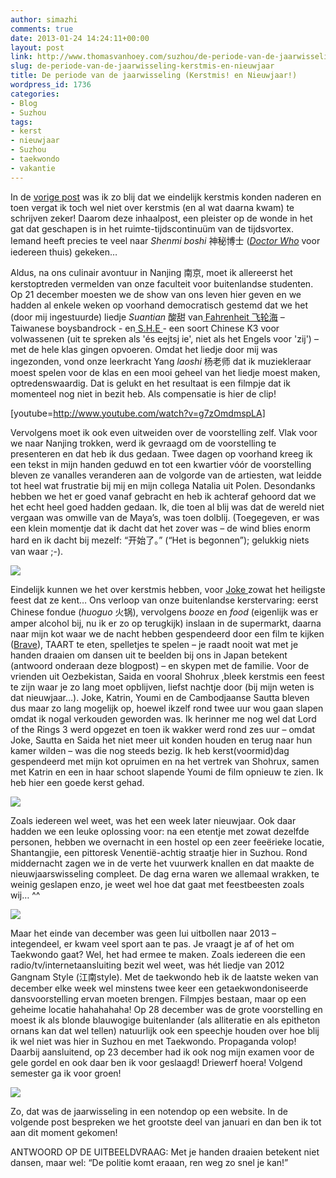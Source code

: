 ```yaml
---
author: simazhi
comments: true
date: 2013-01-24 14:24:11+00:00
layout: post
link: http://www.thomasvanhoey.com/suzhou/de-periode-van-de-jaarwisseling-kerstmis-en-nieuwjaar
slug: de-periode-van-de-jaarwisseling-kerstmis-en-nieuwjaar
title: De periode van de jaarwisseling (Kerstmis! en Nieuwjaar!)
wordpress_id: 1736
categories:
- Blog
- Suzhou
tags:
- kerst
- nieuwjaar
- Suzhou
- taekwondo
- vakantie
---
```


In de [vorige post](http://www.thomasvanhoey.com/reisjes/kerstupdate-ii-nanjing) was ik zo blij dat we eindelijk kerstmis konden naderen en toen vergat ik toch wel niet over kerstmis (en al wat daarna kwam) te schrijven zeker! Daarom deze inhaalpost, een pleister op de wonde in het gat dat geschapen is in het ruimte-tijdscontinuüm van de tijdsvortex. Iemand heeft precies te veel naar _Shenmi boshi_ 神秘博士 ([_Doctor Who_](http://en.wikipedia.org/wiki/Doctor_who) voor iedereen thuis) gekeken…

Aldus, na ons culinair avontuur in Nanjing 南京, moet ik allereerst het kerstoptreden vermelden van onze faculteit voor buitenlandse studenten. Op 21 december moesten we de show van ons leven hier geven en we hadden al enkele weken op voorhand democratisch gestemd dat we het (door mij ingestuurde) liedje _Suantian_ 酸甜 van[ Fahrenheit 飞轮海](http://en.wikipedia.org/wiki/Fahrenheit_(Taiwanese_band)) – Taiwanese boysbandrock - en[ S.H.E ](http://en.wikipedia.org/wiki/S.h.e)- een soort Chinese K3 voor volwassenen (uit te spreken als 'és eejtsj ie', niet als het Engels voor 'zij') – met de hele klas gingen opvoeren. Omdat het liedje door mij was ingezonden, vond onze leerkracht Yang _laoshi_ 杨老师 dat ik muziekleraar moest spelen voor de klas en een mooi geheel van het liedje moest maken, optredenswaardig. Dat is gelukt en het resultaat is een filmpje dat ik momenteel nog niet in bezit heb. Als compensatie is hier de clip!

[youtube=http://www.youtube.com/watch?v=g7zOmdmspLA]

Vervolgens moet ik ook even uitweiden over de voorstelling zelf. Vlak voor we naar Nanjing trokken, werd ik gevraagd om de voorstelling te presenteren en dat heb ik dus gedaan. Twee dagen op voorhand kreeg ik een tekst in mijn handen geduwd en tot een kwartier vóór de voorstelling bleven ze vanalles veranderen aan de volgorde van de artiesten, wat leidde tot heel wat frustratie bij mij en mijn collega Natalia uit Polen. Desondanks hebben we het er goed vanaf gebracht en heb ik achteraf gehoord dat we het echt heel goed hadden gedaan. Ik, die toen al blij was dat de wereld niet vergaan was omwille van de Maya’s, was toen dolblij. (Toegegeven, er was een klein momentje dat ik dacht dat het zover was – de wind blies enorm hard en ik dacht bij mezelf: “开始了。” (“Het is begonnen”); gelukkig niets van waar ;-).

![](http://www.thomasvanhoey.com/nextgen-attach_to_post/preview/id--2833)



Eindelijk kunnen we het over kerstmis hebben, voor [Joke ](http://jokevdborre.waarbenjij.nu/reisverslag/4448725/nieuwjaarstoespraak)zowat het heiligste feest dat ze kent… Ons verloop van onze buitenlandse kerstervaring: eerst Chinese fondue (_huoguo_ 火锅), vervolgens _booze_ en _food_ (eigenlijk was er amper alcohol bij, nu ik er zo op terugkijk) inslaan in de supermarkt, daarna naar mijn kot waar we de nacht hebben gespendeerd door een film te kijken ([Brave](http://en.wikipedia.org/wiki/Brave_(2012_film))), TAART te eten, spelletjes te spelen – je raadt nooit wat met je handen draaien om dansen uit te beelden bij ons in Japan betekent (antwoord onderaan deze blogpost) – en skypen met de familie. Voor de vrienden uit Oezbekistan, Saida en vooral Shohrux ,bleek kerstmis een feest te zijn waar je zo lang moet opblijven, liefst nachtje door (bij mijn weten is dat nieuwjaar…). Joke, Katrin, Youmi en de Cambodjaanse Sautta bleven dus maar zo lang mogelijk op, hoewel ikzelf rond twee uur wou gaan slapen omdat ik nogal verkouden geworden was. Ik herinner me nog wel dat Lord of the Rings 3 werd opgezet en toen ik wakker werd rond zes uur – omdat Joke, Sautta en Saida het niet meer uit konden houden en terug naar hun kamer wilden – was die nog steeds bezig. Ik heb kerst(voormid)dag gespendeerd met mijn kot opruimen en na het vertrek van Shohrux, samen met Katrin en een in haar schoot slapende Youmi de film opnieuw te zien. Ik heb hier een goede kerst gehad.

![](http://www.thomasvanhoey.com/nextgen-attach_to_post/preview/id--2834)

Zoals iedereen wel weet, was het een week later nieuwjaar. Ook daar hadden we een leuke oplossing voor: na een etentje met zowat dezelfde personen, hebben we overnacht in een hostel op een zeer feeërieke locatie, Shantangjie, een pittoresk Venentië-achtig straatje hier in Suzhou. Rond middernacht zagen we in de verte het vuurwerk knallen en dat maakte de nieuwjaarswisseling compleet. De dag erna waren we allemaal wrakken, te weinig geslapen enzo, je weet wel hoe dat gaat met feestbeesten zoals wij… ^^

![](http://www.thomasvanhoey.com/nextgen-attach_to_post/preview/id--2835)

Maar het einde van december was geen lui uitbollen naar 2013 – integendeel, er kwam veel sport aan te pas. Je vraagt je af of het om Taekwondo gaat? Wel, het had ermee te maken. Zoals iedereen die een radio/tv/internetaansluiting bezit wel weet, was hét liedje van 2012 Gangnam Style (江南style). Met de taekwondo heb ik de laatste weken van december elke week wel minstens twee keer een getaekwondoniseerde dansvoorstelling ervan moeten brengen. Filmpjes bestaan, maar op een geheime locatie hahahahaha! Op 28 december was de grote voorstelling en moest ik als blonde blauwogige buitenlander (als alliteratie en als epitheton ornans kan dat wel tellen) natuurlijk ook een speechje houden over hoe blij ik wel niet was hier in Suzhou en met Taekwondo. Propaganda volop! Daarbij aansluitend, op 23 december had ik ook nog mijn examen voor de gele gordel en ook daar ben ik voor geslaagd! Driewerf hoera! Volgend semester ga ik voor groen!

![](http://www.thomasvanhoey.com/nextgen-attach_to_post/preview/id--2836)

Zo, dat was de jaarwisseling in een notendop op een website. In de volgende post bespreken we het grootste deel van januari en dan ben ik tot aan dit moment gekomen!

ANTWOORD OP DE UITBEELDVRAAG: Met je handen draaien betekent niet dansen, maar wel: “De politie komt eraaan, ren weg zo snel je kan!”
